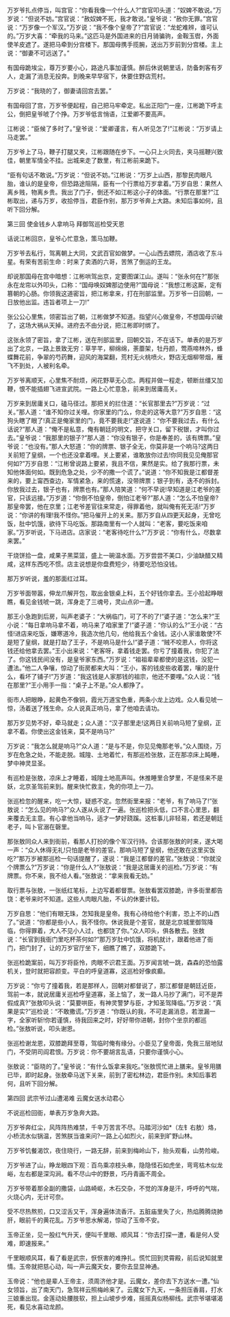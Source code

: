 <!-- { "loadSidebar": true } -->
万岁爷扎点停当，叫宫官：“你看我像一个什么人?”宫官叩头道：“奴婢不敢说。”万岁说：“但说不妨。”宫官说：“赦奴婢不死，我才敢说。”皇爷说：“赦你无罪。”宫官说：“万岁像一个军汉。”万岁说：“我不像个皇帝了?”宫官说：“龙蛇难辨，谁可认的。”万岁大喜：“牵我的马来。”这匹马是外国进来的日月骑骗驹，金鞍玉辔，外面使羊皮遮了。遂把马牵到分宫楼下。那国母携手揽腕，送出万岁前到分宫楼。主上说：“御妻不可远送了。”

有国母跪埃尘，尊万岁要小心，路途凡事加谨慎。醉后休说朝里话，防备刺客有歹人，走漏了消息无投奔。到晚来早早宿下，休要住野店荒村。

万岁说：“我晓的了，御妻请回宫去罢。”

有国母回了宫，万岁爷便起程，自己把马牢牵定。私出正阳门一座，江彬跪下呼主公，倒把皇爷唬了个挣。万岁爷低言悄语，江爱卿不要高声。

江彬说：“臣候了多时了。”皇爷说：“爱卿谨言，有人听见怎了!”江彬说：“万岁请上马走罢。”

万岁爷上了马，鞭子打腿又夹，江彬跟随在步下。一心只上火同去，夹马摇鞭兴致佳，朝里军情全不挂。出城来走了数里，有江彬前来跪下。

“臣有句话不敢说。”万岁说：“但说不妨。”江彬说：“万岁上山西，那黎民肉眼凡胎，谁认的是皇帝，但恐路途阻隔，臣有一个行票给万岁拿着。”万岁自思：果然人离乡贱，物离乡贵。我出了门子，倒还不如江彬这小子的体面。“行票在那里?”江彬取出，递与万岁，收拾停当，君臣作别，那万岁爷奔上大路。未知后事如何，且听下回分解。

第三回  使金钱乡人拿响马  拜御驾巡检受天恩

话说江彬回京，皇爷心忙意急，策马加鞭。

万岁爷去私行，驾离朝上大同，文武百官如做梦。一心山西去嫖院，酒店收了东斗星。有荣有苦前生命：时来了卖酒的六哥，苦煞了倒运的王龙。

却说那国母在宫中暗想：江彬哄驾出京，定要图谋江山。遂叫：“张永何在?”那张永在龙帘以外叩头，口称：“国母唤奴婢那边使用?”国母说：“我想江彬这厮，定有篡朝的心肠。你领我这道密旨，把江彬拿来，打在刑部监里。万岁爷一日回朝，一日放他出监。违旨者项上一刀!”

张公公心里焦，领密旨出了朝，江彬做梦不知道。指望兴心做皇帝，不想国母识破了，这场大祸从天掉。进府去不由分说，把江彬即时绑了。

这张永领了密旨，拿了江彬，送在刑部监里，回朝交旨，不在话下。单表的是万岁出了北京，一路上景致无穷：草芋芊，柳绵绵，荼蘼架，牡丹颜，莺燕啼林外，蜂蝶舞花前，争翠的芍药舞，迎风的海棠翻，荒村无火桃喷火，野店无烟柳带烟，雁飞不到处，人被利名牵。

万岁爷离顺天，心里焦不耐烦，闲花野草无心恋。两程并做一程走，顿断丝缰又加鞭，恨不能插翅飞进宣武院。一路上心忙意急，前来到居庸高关。

万岁来到居庸关口，磕马径过。那把关的拦住道：“长官那里去?”万岁说：“过关。”那人道：“谁不知你过关哩。你家里的门么，你走的这等大意?”万岁自思：“这狗头瞎了眼了!真正是俺家里的门，竟不要我走!”遂说道：“你不要我过去，有什么话说?”那人道：“俺不是私意，俺有朝廷的明文，把守关口，留下税银，才叫你过去。”皇爷说：“我那里的银子?”那人道：“你没有银子，你是奉差的，该有牌票。”皇爷说：“也没有。”那人大怒道：“你的牌票、银子全无，你莫非是一个响马?这两日关前短了皇纲，一个也还没拿着哩。关上要紧，谁敢放你过去!你同我见见俺那官何如?”万岁自思：“江彬曾说路上要紧，我且不信，果然是实。给了我那行票，未知他体面何如。既到危急之处，少不的撒一个谎了。”说道：“你不知我是江都督差来的，要上甯西查边，军情紧急，来的慌速，没带牌票；银子到有，迭不的拆封。你放我过去，银子也有，牌票也有。”那人陪笑道：“何不早说!早知道是江老爷的差官，只该远接。”万岁道：“你倒不怕皇帝，倒怕江老爷?”那人道：“怎么不怕皇帝?那皇帝罢，他在京里；江老爷差官往来常走，得罪着他，就叫俺有死无活!”万岁说：“你讲的有理!我不怪你。”把马催开上的关来。那万岁自从四更天起身，无曾吃饭，肚中饥饿，欲待下马吃饭。那路南里有一个人就叫：“老客，要吃饭来咱家。”万岁听说，下马进店。店家说：“老客待吃什么?”万岁说：“你有什么，尽数拿来罢。”

干烧饼拾一盘，咸果子黑菜篮，盛上一碗温水面。万岁尝尝不美口，少油缺醋又精咸，这样东西吃不惯。店主说想是你盘费短少，待要吃恐怕没钱。

那万岁听说，羞的那面红过耳。

万岁爷面带嚣，伸龙爪解开包，取出金银桌上料，五个好钱你拿去。王小拾起睁眼瞧，看见金钱唬一跳，浑身走了三魂号，灵山点卯一遭。

那王小急跑到后房，叫声老婆子：“大祸临门，可了不的了!”婆子道：“怎么来?”王小说：“每日拿响马拿不着，响马来了咱家里了!”婆子道：“你认的么?”王小说：“古怪!进店来吃饭，嫌寒道冷，我造次他几句，他给我五个金钱。这小人家谁敢使?不是短了皇纲，就是打劫了王子，不是响马是什么!”婆子道：“贼不咬恩人，你将这钱还给他拿去罢。”王小出来说：“老客呀，拿着钱走罢。你亏了撞着我，你犯了法了。你这钱民间没有，是皇爷家东西。”万岁说：“祖祖辈辈都使的是这钱，没犯一遭法。”他二人争嚷，惊动了街房都来大叫：“王小，客的钱皮些收着罢，嚷的是什么，看坏了铺子!”万岁道：“我这钱是人家那钱的祖宗，他还不要哩。”众人说：“钱在那里?”王小用手一指：“桌子上不是。”众人都挣了。

街市人把眼睁，起黄色不像铜，霞光万道宝色重，两条小龙上边戏。众人看见唬一惊，汤着送了残生命。众人说真正响马，拿了他咱去请功。

那万岁见势不好，牵马就走；众人道：“汉子那里走!这两日关前响马短了皇纲，正拿不着。你使出这金钱来，莫不是响马?”

万岁说：“我怎么就是响马?”众人道：“是与不是，你见见俺那老爷。”众人围绕，万岁在危急之处，不能走脱。城隍、土地着忙，有那巡检张敖，正在那凉床上盹睡，梦中神灵显圣。

有巡检是张敖，凉床上才睡着，城隍土地高声叫。休推睡里合梦里，不是怪来不是妖，北京圣驾前来到。醒来快忙救主，免的你项上一刀。

张巡检忽的醒来，吃一大惊，疑惑不定。忽然街里来报：“老爷，有了响马了!”张敖说：“怎么见的响马?”众人遂从头说了一遍。张巡检把头低，口不言心里思，翻来覆去无主意。有心拿他当响马，适才一梦好跷蹊。这桩事儿非轻易，若还是朝廷老子，叫卜官溺在磬里。

那张敖同众人来到街前，看那人打扮的像个军汉行持。合该那张敖的时来，遂大喝一声：“众人休得无礼!只怕是老爷的差官。那响马短了皇纲，他还敢在这里买饭吃?”那万岁被那巡检一句话提醒了，遂说：“我是江都督的差官。”张敖说：“你就没个牌票么?”万岁说：“你是什么人?”张敖说：“我是这居庸关的巡检。”万岁说：“有牌票。你不来，我不给人看。”张敖说：“拿来我看无妨。”

取行票与张敖，一张纸红笔标，上边写着都督票。张敖看罢双膝跪，许多街里都告饶：老爷来时不知道。这些人肉眼凡胎，不认的休要计较。

万岁自思：“他们有眼无珠，怎知我是皇帝。我有心待给他个利害，恐上不的山西了。”说道：“你都是些小人，我不怪你。休说我是个差官，就是北京城里御驾降临，你得罪着，大人不见小人过，也都饶了你。”众人叩头，俱各散去。张敖说：“长官到我衙门里吃杯茶何如?”那万岁肚中饥饿，将机就计，跟着他进了衙门，把门封了，让的万岁官厅坐下，细瞧了瞧了，双膝跪下。

张巡检跪案前，叫万岁将臣怜，肉眼不识君王面。万岁闻言唬一跳，森森的恐怕露机关，登时就把容颜变。平白的呼皇道寡，这巡检好像疯癫。

万岁说：“你亏了撞着我，若是那样人，回朝对都督说了，那江都督是朝廷近臣，驾前一本，就说居庸关巡检呼皇道寡，圣上恼了，发一路人马抄了满门，可不是弄假成真?”张敖叩头说：“莫要哄臣，有神灵警梦与臣，才知圣驾降临。”万岁说：“真果是实?”巡检说：“不敢撒谎。”万岁道：“你既认的我，不可走漏消息，若泄漏一字，全家听斩!你若谨慎，待我回来之时，好好带你进朝，封你个坐京的都巡检。”张敖听说，叩头谢恩。

张巡检谢龙恩，双膝跪拜至尊，驾临时俺有缘分。小臣见了皇帝面，免我三层地狱门，不受阴司阎君恨。万岁说：你不要胡言乱语，只要你谨慎小心。

张敖说：“臣晓的了。”皇爷说：“有什么饭拿来我吃。”张敖慌忙进上膳来。皇爷用膳已毕，即时起身。张敖牵马送下关来，前到了密松林边，君臣作别。未知后事若何，且听下回分解。

第四回  武宗爷过山遭渴难  云魔女送水动君心

不说巡检回衙，单表万岁急奔大路。

万岁爷奔红尘，风阵阵热难禁，千辛万苦言不尽。马踏河沙如*（左钅右敖）烙，小桥流水似锅温，苦煞朕当谁来问?一路上心如烈火，前来到旷野山林。

万岁爷饥餐渴饮，夜住晓行，一路无辞，前来到梅岭山下，抬头观看，山势险峻。

万岁爷进了山，睁龙眼四下观：百鸟乘凉枝头串，隐隐怪石如虎坐，弯弯枯木似龙峪，左右都是深沟涧。看不尽山中的野景，巧丹青画不周全。

万岁爷带着那全副的撒袋，山路崎岖，木石交杂，不觉的浑身是汗，呼呼的气喘，火烧心内，无计可奈。

受不尽热熬煎，口又涩舌又干，浑身遍体流香汗。五脏庙里失了火，热焰腾腾烧肺肝，眼前千的黄花乱。万岁爷思水解渴，惊动了玉帝不安。

玉帝正坐，见一股红气升天，便叫千里眼、顺风耳：“你去打探一遭，看是何人受难，即速报来。”

千里眼顺风耳，看了看是武宗，恹恹害的难挣扎。慌忙回到灵霄殿，前后说知就里情。玉帝就把慈心动，叫一声云魔天女，要你去显显神通。

玉帝说：“他也是辈人王帝主，须周济他才是。云魔女，差你去下方送水一遭。”仙女领旨，出了南天门，急驾祥云照梅岭来了。云魔女下九天，一条担压香肩，打水三娘重出现。金莲动处腰肢软，担上山坡步步难，摇摇真似杨柳线。武宗爷堪堪渴死，看见水喜动龙颜。

